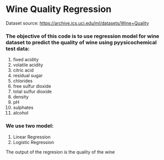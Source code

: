 # Wine Quality Regression

Dataset source: https://archive.ics.uci.edu/ml/datasets/Wine+Quality

### The objective of this code is to use regression model for wine dataset to predict the quality of wine using pyysicochemical test data:
  1. fixed acidity
  2. volatile acidity
  3. citric acid
  4. residual sugar
  5. chlorides
  6. free sulfur dioxide
  7. total sulfur dioxide
  8. density
  9. pH
  10. sulphates
  11. alcohol 
  
### We use two model:
  1. Linear Regression
  2. Logistic Regression

The output of the regresion is the quality of the wine
